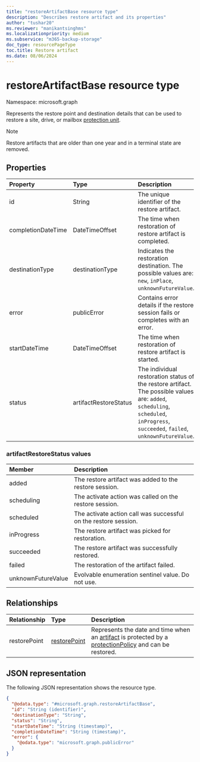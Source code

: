 ```yaml
---
title: "restoreArtifactBase resource type"
description: "Describes restore artifact and its properties"
author: "tushar20"
ms.reviewer: "manikantsinghms"
ms.localizationpriority: medium
ms.subservice: "m365-backup-storage"
doc_type: resourcePageType
toc.title: Restore artifact
ms.date: 08/06/2024
---
```


# restoreArtifactBase resource type

Namespace: microsoft.graph

Represents the restore point and destination details that can be used to restore a site, drive, or mailbox [protection unit](protectionunitbase.md).

> [!NOTE]
> Restore artifacts that are older than one year and in a terminal state are removed.

## Properties

|Property|Type|Description|
|:---|:---|:---|
|id|String|The unique identifier of the restore artifact.|
|completionDateTime|DateTimeOffset|The time when restoration of restore artifact is completed.|
|destinationType|destinationType|Indicates the restoration destination. The possible values are: `new`, `inPlace`, `unknownFutureValue`.|
|error|publicError|Contains error details if the restore session fails or completes with an error.|
|startDateTime|DateTimeOffset|The time when restoration of restore artifact is started.|
|status|artifactRestoreStatus|The individual restoration status of the restore artifact. The possible values are: `added`, `scheduling`, `scheduled`, `inProgress`, `succeeded`, `failed`, `unknownFutureValue`.|

### artifactRestoreStatus values

|Member | Description |
|:------|:------------|
|added|The restore artifact was added to the restore session.|
|scheduling|The activate action was called on the restore session.|
|scheduled|The activate action call was successful on the restore session.|
|inProgress|The restore artifact was picked for restoration.|
|succeeded|The restore artifact was successfully restored.|
|failed|The restoration of the artifact failed.|
|unknownFutureValue| Evolvable enumeration sentinel value. Do not use.|

## Relationships

|Relationship|Type|Description|
|:---|:---|:---|
|restorePoint|[restorePoint](../resources/restorepoint.md)| Represents the date and time when an [artifact](../resources/restoreartifactbase.md) is protected by a [protectionPolicy](../resources/protectionpolicybase.md) and can be restored.|

## JSON representation

The following JSON representation shows the resource type.
<!-- {
  "blockType": "resource",
  "keyProperty": "id",
  "@odata.type": "microsoft.graph.restoreArtifactBase",
  "baseType": "microsoft.graph.entity",
  "openType": false
}
-->
``` json
{
  "@odata.type": "#microsoft.graph.restoreArtifactBase",
  "id": "String (identifier)",
  "destinationType": "String",
  "status": "String",
  "startDateTime": "String (timestamp)",
  "completionDateTime": "String (timestamp)",
  "error": {
    "@odata.type": "microsoft.graph.publicError"
  }
}
```
